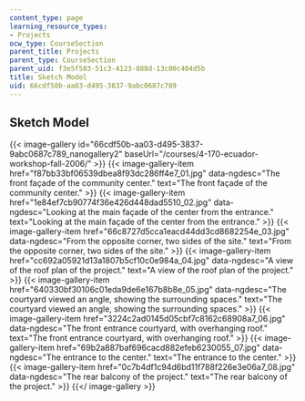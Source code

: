 ```yaml
---
content_type: page
learning_resource_types:
- Projects
ocw_type: CourseSection
parent_title: Projects
parent_type: CourseSection
parent_uid: f3e5f503-51c3-4123-888d-13c00c404d5b
title: Sketch Model
uid: 66cdf50b-aa03-d495-3837-9abc0687c789
---
```


Sketch Model
------------
{{< image-gallery id="66cdf50b-aa03-d495-3837-9abc0687c789_nanogallery2" baseUrl="/courses/4-170-ecuador-workshop-fall-2006/" >}}
{{< image-gallery-item href="f87bb33bf06539dbea8f93dc286ff4e7_01.jpg" data-ngdesc="The front façade of the community center." text="The front façade of the community center." >}}
{{< image-gallery-item href="1e84ef7cb90774f36e426d448dad5510_02.jpg" data-ngdesc="Looking at the main façade of the center from the entrance." text="Looking at the main façade of the center from the entrance." >}}
{{< image-gallery-item href="66c8727d5cca1eacd44dd3cd8682254e_03.jpg" data-ngdesc="From the opposite corner, two sides of the site." text="From the opposite corner, two sides of the site." >}}
{{< image-gallery-item href="cc692a05921d13a1807b5cf10c0e984a_04.jpg" data-ngdesc="A view of the roof plan of the project." text="A view of the roof plan of the project." >}}
{{< image-gallery-item href="640330bf30106c01eda9de6e167b8b8e_05.jpg" data-ngdesc="The courtyard viewed an angle, showing the surrounding spaces." text="The courtyard viewed an angle, showing the surrounding spaces." >}}
{{< image-gallery-item href="3224c2ad0145d05cbf7c8162c68908a7_06.jpg" data-ngdesc="The front entrance courtyard, with overhanging roof." text="The front entrance courtyard, with overhanging roof." >}}
{{< image-gallery-item href="69b2a887baf696cacd882efeb6230055_07.jpg" data-ngdesc="The entrance to the center." text="The entrance to the center." >}}
{{< image-gallery-item href="0c7b4df1c94d6bd11f788f226e3e06a7_08.jpg" data-ngdesc="The rear balcony of the project." text="The rear balcony of the project." >}}
{{</ image-gallery >}}